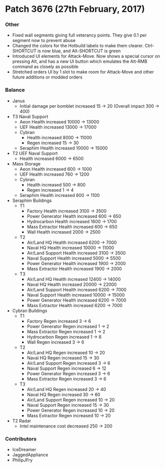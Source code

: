 # Patch 3676 (27th February, 2017)

### Other

- Fixed wall segments giving full veterancy points. They give 0.1 per segment now to prevent abuse
- Changed the colors for the Hotbuild labels to make them clearer. Ctrl-SHORTCUT is now blue, and Alt-SHORTCUT is green
- Introduced UI elements for Attack-Move. Now shows a special cursor on pressing Alt, and has a new UI button which emulates the Alt-RMB command as closely as possible
- Stretched orders UI by 1 slot to make room for Attack-Move and other future additions or modded orders

### Balance

- Janus
  - Initial damage per bomblet increased 15 → 20 (Overall impact 300 → 400)
- T3 Naval Support
  - Aeon Health increased 10000 → 13000
  - UEF Health increased 13000 → 17000
  - Cybran
    - Health increased 8000 → 11000
    - Regen increased 15 → 30
  - Seraphim Health increased 10000 → 15000
- T2 UEF Naval Support
  - Health increased 6000 → 6500
- Mass Storage
  - Aeon Health increased 600 → 1000
  - UEF Health increased 760 → 1200
  - Cybran
    - Health increased 500 → 800
    - Regen increased 1 → 4
  - Seraphim Health increased 600 → 1100
- Seraphim Buildings
  - T1
    - Factory Health increased 3100 → 3500
    - Power Generator Health increased 600 → 650
    - Hydrocarbon Health increased 1600 → 1700
    - Mass Extractor Health increased 600 → 650
    - Wall Health increased 2000 → 2500
  - T2
    - Air/Land HQ Health increased 6200 → 7000
    - Naval HQ Health increased 10000 → 11000
    - Air/Land Support Health increased 3100 → 3500
    - Naval Support Health increased 5000 → 5500
    - Power Generator Health increased 1900 → 2000
    - Mass Extractor Health increased 1900 → 2000
  - T3
    - Air/Land HQ Health increased 12400 → 14000
    - Naval HQ Health increased 20000 → 22000
    - Air/Land Support Health increased 6200 → 7000
    - Naval Support Health increased 10000 → 15000
    - Power Generator Health increased 6200 → 7000
    - Mass Extractor Health increased 6200 → 7000
- Cybran Buildings
  - T1
    - Factory Regen increased 3 → 6
    - Power Generator Regen increased 1 → 2
    - Mass Extractor Regen increased 1 → 2
    - Hydrocarbon Regen increased 1 → 6
    - Wall Regen increased 3 → 6
  - T2
    - Air/Land HQ Regen increased 10 → 20
    - Naval HQ Regen increased 15 → 30
    - Air/Land Support Regen increased 3 → 6
    - Naval Support Regen increased 6 → 12
    - Power Generator Regen increased 3 → 6
    - Mass Extractor Regen increased 3 → 6
  - T3
    - Air/Land HQ Regen increased 20 → 40
    - Naval HQ Regen increased 30 → 60
    - Air/Land Support Regen increased 10 → 20
    - Naval Support Regen increased 15 → 30
    - Power Generator Regen increased 10 → 20
    - Mass Extractor Regen increased 10 → 20
- T2 Radar
  - Intel maintenance cost decreased 250 → 200

### Contributors

- IceDreamer
- JaggedAppliance
- PhilipJFry
